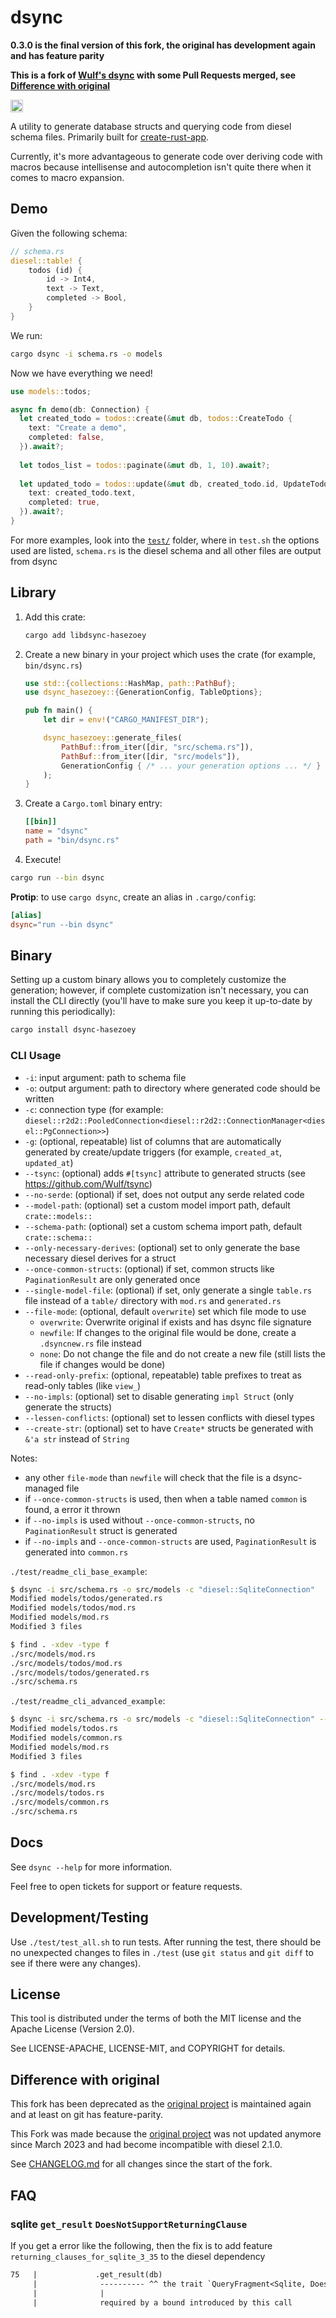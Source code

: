 # dsync

**0.3.0 is the final version of this fork, the original has development again and has feature parity**

**This is a fork of [Wulf's dsync](https://github.com/Wulf/dsync) with some Pull Requests merged, see [Difference with original](#difference-with-original)**

<a href="https://crates.io/crates/dsync"><img src="https://img.shields.io/crates/v/dsync.svg?style=for-the-badge" height="20" alt="License: MIT OR Apache-2.0" /></a>

A utility to generate database structs and querying code from diesel schema files. Primarily built for [create-rust-app](https://github.com/Wulf/create-rust-app).

Currently, it's more advantageous to generate code over deriving code with macros because intellisense and autocompletion isn't quite there when it comes to macro expansion.

## Demo

Given the following schema:

```rust
// schema.rs
diesel::table! {
    todos (id) {
        id -> Int4,
        text -> Text,
        completed -> Bool,
    }
}
```

We run:

```sh
cargo dsync -i schema.rs -o models
```

Now we have everything we need!

```rust
use models::todos;

async fn demo(db: Connection) {
  let created_todo = todos::create(&mut db, todos::CreateTodo {
    text: "Create a demo",
    completed: false,
  }).await?;
  
  let todos_list = todos::paginate(&mut db, 1, 10).await?;
  
  let updated_todo = todos::update(&mut db, created_todo.id, UpdateTodo {
    text: created_todo.text,
    completed: true,
  }).await?;
}
```

For more examples, look into the [`test/`](test/) folder, where in `test.sh` the options used are listed, `schema.rs` is the diesel schema and all other files are output from dsync

## Library

1. Add this crate:

    ```sh
    cargo add libdsync-hasezoey
    ```

2. Create a new binary in your project which uses the crate (for example, `bin/dsync.rs`)

   ```rust
   use std::{collections::HashMap, path::PathBuf};
   use dsync_hasezoey::{GenerationConfig, TableOptions};
   
   pub fn main() {
       let dir = env!("CARGO_MANIFEST_DIR");
   
       dsync_hasezoey::generate_files(
           PathBuf::from_iter([dir, "src/schema.rs"]), 
           PathBuf::from_iter([dir, "src/models"]), 
           GenerationConfig { /* ... your generation options ... */ }
       );
   }
   ```

3. Create a `Cargo.toml` binary entry:

   ```toml
   [[bin]]
   name = "dsync"
   path = "bin/dsync.rs"
   ```

4. Execute!

  ```sh
  cargo run --bin dsync
  ```

  **Protip**: to use `cargo dsync`, create an alias in `.cargo/config`:
  
  ```toml
  [alias]
  dsync="run --bin dsync"
  ```

## Binary

Setting up a custom binary allows you to completely customize the generation; however, if complete customization isn't necessary, you can install the CLI directly
(you'll have to make sure you keep it up-to-date by running this periodically):

```sh
cargo install dsync-hasezoey
```

### CLI Usage

* `-i`: input argument: path to schema file
* `-o`: output argument: path to directory where generated code should be written
* `-c`: connection type (for example: `diesel::r2d2::PooledConnection<diesel::r2d2::ConnectionManager<diesel::PgConnection>>`)  
* `-g`: (optional, repeatable) list of columns that are automatically generated by create/update triggers (for example, `created_at`, `updated_at`)
* `--tsync`: (optional) adds `#[tsync]` attribute to generated structs (see <https://github.com/Wulf/tsync>)
* `--no-serde`: (optional) if set, does not output any serde related code
* `--model-path`: (optional) set a custom model import path, default `crate::models::`
* `--schema-path`: (optional) set a custom schema import path, default `crate::schema::`
* `--only-necessary-derives`: (optional) set to only generate the base necessary diesel derives for a struct
* `--once-common-structs`: (optional) if set, common structs like `PaginationResult` are only generated once
* `--single-model-file`: (optional) if set, only generate a single `table.rs` file instead of a `table/` directory with `mod.rs` and `generated.rs`
* `--file-mode`: (optional, default `overwrite`) set which file mode to use
  * `overwrite`: Overwrite original if exists and has dsync file signature
  * `newfile`: If changes to the original file would be done, create a `.dsyncnew.rs` file instead
  * `none`: Do not change the file and do not create a new file (still lists the file if changes would be done)
* `--read-only-prefix`: (optional, repeatable) table prefixes to treat as read-only tables (like `view_`)
* `--no-impls`: (optional) set to disable generating `impl Struct` (only generate the structs)
* `--lessen-conflicts`: (optional) set to lessen conflicts with diesel types
* `--create-str`: (optional) set to have `Create*` structs be generated with `&'a str` instead of `String`

Notes:

* any other `file-mode` than `newfile` will check that the file is a dsync-managed file
* if `--once-common-structs` is used, then when a table named `common` is found, a error it thrown
* if `--no-impls` is used without `--once-common-structs`, no `PaginationResult` struct is generated
* if `--no-impls` and `--once-common-structs` are used, `PaginationResult` is generated into `common.rs`

`./test/readme_cli_base_example`:

```sh
$ dsync -i src/schema.rs -o src/models -c "diesel::SqliteConnection"
Modified models/todos/generated.rs
Modified models/todos/mod.rs
Modified models/mod.rs
Modified 3 files

$ find . -xdev -type f
./src/models/mod.rs
./src/models/todos/mod.rs
./src/models/todos/generated.rs
./src/schema.rs
```

`./test/readme_cli_advanced_example`:

```sh
$ dsync -i src/schema.rs -o src/models -c "diesel::SqliteConnection" --no-serde --only-necessary-derives --once-common-structs --single-model-file -g updated_at -g created_at
Modified models/todos.rs
Modified models/common.rs
Modified models/mod.rs
Modified 3 files

$ find . -xdev -type f
./src/models/mod.rs
./src/models/todos.rs
./src/models/common.rs
./src/schema.rs
```

## Docs

See `dsync --help` for more information.

Feel free to open tickets for support or feature requests.

## Development/Testing

Use `./test/test_all.sh` to run tests.
After running the test, there should be no unexpected changes to files in `./test` (use `git status` and `git diff` to see if there were any changes).

## License

This tool is distributed under the terms of both the MIT license and the Apache License (Version 2.0).

See LICENSE-APACHE, LICENSE-MIT, and COPYRIGHT for details.

## Difference with original

This fork has been deprecated as the [original project](https://github.com/Wulf/dsync) is maintained again and at least on git has feature-parity.

This Fork was made because the [original project](https://github.com/Wulf/dsync) was not updated anymore since March 2023 and had become incompatible with diesel 2.1.0.

See [CHANGELOG.md](./CHANGELOG.md) for all changes since the start of the fork.

## FAQ

### sqlite `get_result` `DoesNotSupportReturningClause`

If you get a error like the following, then the fix is to add feature `returning_clauses_for_sqlite_3_35` to the diesel dependency

```txt
75   |             .get_result(db)
     |              ---------- ^^ the trait `QueryFragment<Sqlite, DoesNotSupportReturningClause>` is not implemented for `ReturningClause<(sql_schema::media_types::columns::_id, sql_schema::media_types::columns::name)>`
     |              |
     |              required by a bound introduced by this call
```
